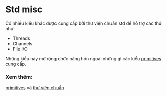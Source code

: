 # Std misc

Có nhiều kiểu khác được cung cấp bởi thư viện chuẩn std để hỗ trợ
các thứ như:

- Threads
- Channels
- File I/O

Những kiểu này mở rộng chức năng hơn ngoài những gì các kiểu [primitives] cung cấp.

### Xem thêm:

[primitives] và [thư viện chuẩn][std]

[primitives]: primitives.md
[std]: https://doc.rust-lang.org/std/
